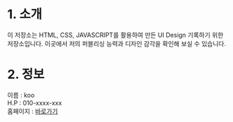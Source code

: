 # 1. 소개

이 저장소는 HTML, CSS, JAVASCRIPT를 활용하여 만든 UI Design 기록하기 위한 저장소입니다. 이곳에서 저의 퍼블리싱 능력과
디자인 감각을 확인해 보실 수 있습니다.

# 2. 정보

이름 : koo  
H.P : 010-xxxx-xxx  
홈페이지 : [바로가기](https://kooding.github.io/mypractice/cloneCoding2/main.html)
